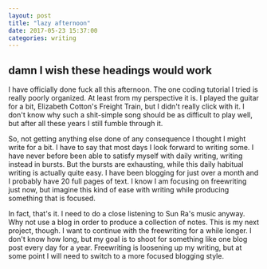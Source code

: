 ```yaml
---
layout: post
title: "lazy afternoon"
date: 2017-05-23 15:37:00
categories: writing
---
```


## damn I wish these headings would work

I have officially done fuck all this afternoon. The one coding tutorial I tried is really poorly organized. At least from my perspective it is. I played the guitar for a bit, Elizabeth Cotton's Freight Train, but I didn't really click with it. I don't know why such a shit-simple song should be as difficult to play well, but after all these years I still fumble through it.

So, not getting anything else done of any consequence I thought I might write for a bit. I have to say that most days I look forward to writing some. I have never before been able to satisfy myself with daily writing, writing instead in bursts. But the bursts are exhausting, while this daily habitual writing is actually quite easy. I have been blogging for just over a month and I probably have 20 full pages of text. I know I am focusing on freewriting just now, but imagine this kind of ease with writing while producing something that is focused.

In fact, that's it. I need to do a close listening to Sun Ra's music anyway. Why not use a blog in order to produce a collection of notes. This is my next project, though. I want to continue with the freewriting for a while longer. I don't know how long, but my goal is to shoot for something like one blog post every day for a year. Freewriting is loosening up my writing, but at some point I will need to switch to a more focused blogging style.
